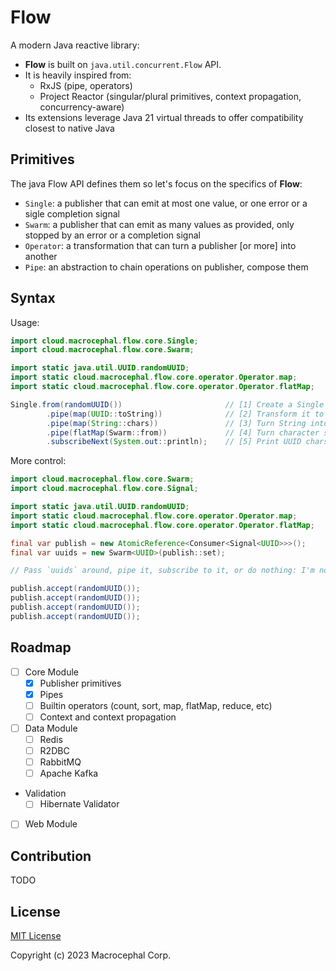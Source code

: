 # Flow

A modern Java reactive library:

+ **Flow** is built on `java.util.concurrent.Flow` API.
+ It is heavily inspired from:
  + RxJS (pipe, operators)
  + Project Reactor (singular/plural primitives, context propagation, concurrency-aware)
+ Its extensions leverage Java 21 virtual threads to offer compatibility closest to native Java

## Primitives

The java Flow API defines them so let's focus on the specifics of **Flow**:

+ `Single`: a publisher that can emit at most one value, or one error or a sigle completion signal
+ `Swarm`: a publisher that can emit as many values as provided, only stopped by an error or a completion signal
+ `Operator`: a transformation that can turn a publisher [or more] into another
+ `Pipe`: an abstraction to chain operations on publisher, compose them

## Syntax

Usage:
```java
import cloud.macrocephal.flow.core.Single;
import cloud.macrocephal.flow.core.Swarm;

import static java.util.UUID.randomUUID;
import static cloud.macrocephal.flow.core.operator.Operator.map;
import static cloud.macrocephal.flow.core.operator.Operator.flatMap;

Single.from(randomUUID())                       // [1] Create a Single of UUID
        .pipe(map(UUID::toString))              // [2] Transform it to a String
        .pipe(map(String::chars))               // [3] Turn String into Stream of characters
        .pipe(flatMap(Swarm::from))             // [4] Turn character stream into Swarm of characters 
        .subscribeNext(System.out::println);    // [5] Print UUID chars one at the time
```

More control:
```java
import cloud.macrocephal.flow.core.Swarm;
import cloud.macrocephal.flow.core.Signal;

import static java.util.UUID.randomUUID;
import static cloud.macrocephal.flow.core.operator.Operator.map;
import static cloud.macrocephal.flow.core.operator.Operator.flatMap;

final var publish = new AtomicReference<Consumer<Signal<UUID>>>();
final var uuids = new Swarm<UUID>(publish::set);

// Pass `uuids` around, pipe it, subscribe to it, or do nothing: I'm not your mamma

publish.accept(randomUUID());
publish.accept(randomUUID());
publish.accept(randomUUID());
publish.accept(randomUUID());
```

## Roadmap

+ [ ] Core Module
  + [x] Publisher primitives
  + [x] Pipes
  + [ ] Builtin operators (count, sort, map, flatMap, reduce, etc)
  + [ ] Context and context propagation
+ [ ] Data Module
  + [ ] Redis
  + [ ] R2DBC
  + [ ] RabbitMQ
  + [ ] Apache Kafka
+ Validation
  + [ ] Hibernate Validator
+ [ ] Web Module

## Contribution

TODO

## License

[MIT License](./LICENSE)

Copyright (c) 2023 Macrocephal Corp.
